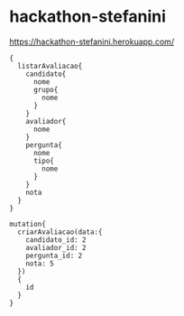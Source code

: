 # hackathon-stefanini

https://hackathon-stefanini.herokuapp.com/

```
{
  listarAvaliacao{
    candidato{
      nome
      grupo{
        nome
      }
    }
    avaliador{
      nome
    }
    pergunta{
      nome
      tipo{
        nome
      }
    }
    nota
  }
}
```
```
mutation{
  criarAvaliacao(data:{
    candidato_id: 2
    avaliador_id: 2
    pergunta_id: 2
    nota: 5
  })
  {
    id
  }
}
```
